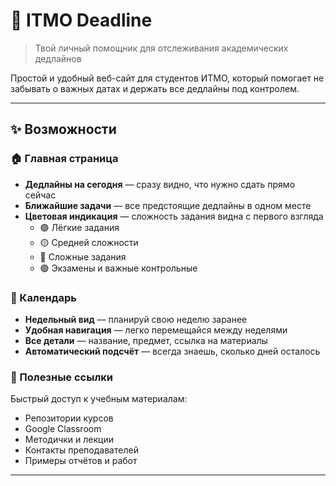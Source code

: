 # 📅 ITMO Deadline

> Твой личный помощник для отслеживания академических дедлайнов

Простой и удобный веб-сайт для студентов ИТМО, который помогает не забывать о важных датах и держать все дедлайны под контролем.

---

## ✨ Возможности

### 🏠 Главная страница
- **Дедлайны на сегодня** — сразу видно, что нужно сдать прямо сейчас
- **Ближайшие задачи** — все предстоящие дедлайны в одном месте
- **Цветовая индикация** — сложность задания видна с первого взгляда
  - 🟢 Лёгкие задания
  - 🟡 Средней сложности
  - 🔴 Сложные задания
  - 🟣 Экзамены и важные контрольные

### 📆 Календарь
- **Недельный вид** — планируй свою неделю заранее
- **Удобная навигация** — легко перемещайся между неделями
- **Все детали** — название, предмет, ссылка на материалы
- **Автоматический подсчёт** — всегда знаешь, сколько дней осталось

### 🔗 Полезные ссылки
Быстрый доступ к учебным материалам:
- Репозитории курсов
- Google Classroom
- Методички и лекции
- Контакты преподавателей
- Примеры отчётов и работ

---
